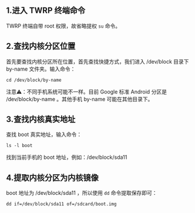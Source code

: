 ## 1.进入 TWRP 终端命令

TWRP 终端自带 root 权限，故省略提权 `su` 命令。

## 2.查找内核分区位置

首先要查找内核分区所在位置，首先查找快捷方式，我们进入 /dev/block 目录下 by-name 文件夹。输入命令：

`cd /dev/block/by-name`

注意⚠️：不同手机系统可能不一样。目前 Google 标准 Android 分区是 /dev/block/by-name 。其他手机 by-name 可能在其他目录下。

## 3.查找内核真实地址

查找 boot 真实地址，输入命令：

`ls -l boot`

找到当前手机的 boot 地址，例如：/dev/block/sda11

## 4.提取内核分区为内核镜像

boot 地址为 /dev/block/sda11 ，所以使用 `dd` 命令提取保存即可：

`dd if=/dev/block/sda11 of=/sdcard/boot.img`